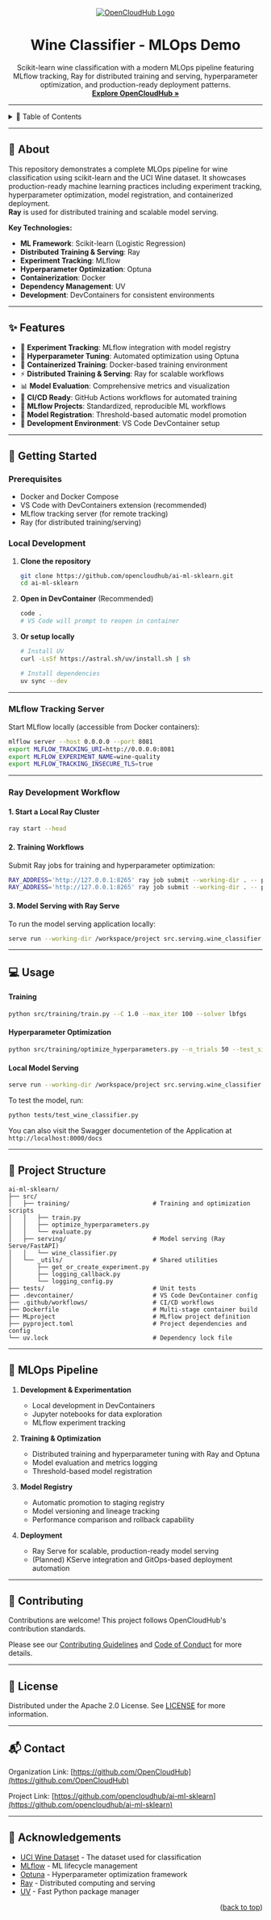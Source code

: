 <a id="readme-top"></a>

<!-- PROJECT LOGO & TITLE -->

<div align="center">
  <a href="https://github.com/opencloudhub">
  <picture>
    <source media="(prefers-color-scheme: light)" srcset="https://raw.githubusercontent.com/opencloudhub/.github/main/assets/brand/assets/logos/primary-logo-light.svg">
    <source media="(prefers-color-scheme: dark)" srcset="https://raw.githubusercontent.com/opencloudhub/.github/main/assets/brand/assets/logos/primary-logo-dark.svg">
    <!-- Fallback -->
    <img alt="OpenCloudHub Logo" src="https://raw.githubusercontent.com/opencloudhub/.github/main/assets/brand/assets/logos/primary-logo-dark.svg" style="max-width:700px; max-height:175px;">
  </picture>
  </a>

<h1 align="center">Wine Classifier - MLOps Demo</h1>

<p align="center">
    Scikit-learn wine classification with a modern MLOps pipeline featuring MLflow tracking, Ray for distributed training and serving, hyperparameter optimization, and production-ready deployment patterns.<br />
    <a href="https://github.com/opencloudhub"><strong>Explore OpenCloudHub »</strong></a>
  </p>
</div>

______________________________________________________________________

<details>
  <summary>📑 Table of Contents</summary>
  <ol>
    <li><a href="#about">About</a></li>
    <li><a href="#features">Features</a></li>
    <li><a href="#getting-started">Getting Started</a></li>
    <li><a href="#usage">Usage</a></li>
    <li><a href="#project-structure">Project Structure</a></li>
    <li><a href="#mlops-pipeline">MLOps Pipeline</a></li>
    <li><a href="#contributing">Contributing</a></li>
    <li><a href="#license">License</a></li>
    <li><a href="#contact">Contact</a></li>
  </ol>
</details>

______________________________________________________________________

<h2 id="about">🍷 About</h2>

This repository demonstrates a complete MLOps pipeline for wine classification using scikit-learn and the UCI Wine dataset. It showcases production-ready machine learning practices including experiment tracking, hyperparameter optimization, model registration, and containerized deployment.\
**Ray** is used for distributed training and scalable model serving.

**Key Technologies:**

- **ML Framework**: Scikit-learn (Logistic Regression)
- **Distributed Training & Serving**: Ray
- **Experiment Tracking**: MLflow
- **Hyperparameter Optimization**: Optuna
- **Containerization**: Docker
- **Dependency Management**: UV
- **Development**: DevContainers for consistent environments

______________________________________________________________________

<h2 id="features">✨ Features</h2>

- 🔬 **Experiment Tracking**: MLflow integration with model registry
- 🎯 **Hyperparameter Tuning**: Automated optimization using Optuna
- 🐳 **Containerized Training**: Docker-based training environment
- ⚡ **Distributed Training & Serving**: Ray for scalable workflows
- 📊 **Model Evaluation**: Comprehensive metrics and visualization
- 🚀 **CI/CD Ready**: GitHub Actions workflows for automated training
- 📁 **MLflow Projects**: Standardized, reproducible ML workflows
- 🔄 **Model Registration**: Threshold-based automatic model promotion
- 🧪 **Development Environment**: VS Code DevContainer setup

______________________________________________________________________

<h2 id="getting-started">🚀 Getting Started</h2>

### Prerequisites

- Docker and Docker Compose
- VS Code with DevContainers extension (recommended)
- MLflow tracking server (for remote tracking)
- Ray (for distributed training/serving)

### Local Development

1. **Clone the repository**

   ```bash
   git clone https://github.com/opencloudhub/ai-ml-sklearn.git
   cd ai-ml-sklearn
   ```

1. **Open in DevContainer** (Recommended)

   ```bash
   code .
   # VS Code will prompt to reopen in container
   ```

1. **Or setup locally**

   ```bash
   # Install UV
   curl -LsSf https://astral.sh/uv/install.sh | sh

   # Install dependencies
   uv sync --dev
   ```

______________________________________________________________________

### MLflow Tracking Server

Start MLflow locally (accessible from Docker containers):

```bash
mlflow server --host 0.0.0.0 --port 8081
export MLFLOW_TRACKING_URI=http://0.0.0.0:8081
export MLFLOW_EXPERIMENT_NAME=wine-quality
export MLFLOW_TRACKING_INSECURE_TLS=true
```

______________________________________________________________________

### Ray Development Workflow

#### 1. Start a Local Ray Cluster

```bash
ray start --head
```

#### 2. Training Workflows

Submit Ray jobs for training and hyperparameter optimization:

```bash
RAY_ADDRESS='http://127.0.0.1:8265' ray job submit --working-dir . -- python src/training/train.py
RAY_ADDRESS='http://127.0.0.1:8265' ray job submit --working-dir . -- python src/training/optimize_hyperparameters.py
```

#### 3. Model Serving with Ray Serve

To run the model serving application locally:

```bash
serve run --working-dir /workspace/project src.serving.wine_classifier:deployment
```

______________________________________________________________________

<h2 id="usage">💻 Usage</h2>

#### Training

```bash
python src/training/train.py --C 1.0 --max_iter 100 --solver lbfgs
```

#### Hyperparameter Optimization

```bash
python src/training/optimize_hyperparameters.py --n_trials 50 --test_size 0.2
```

#### Local Model Serving

```bash
serve run --working-dir /workspace/project src.serving.wine_classifier:deployment
```

To test the model, run:

```bash
python tests/test_wine_classifier.py
```

You can also visit the Swagger documentetion of the Application at `http://localhost:8000/docs`

______________________________________________________________________

<h2 id="project-structure">📁 Project Structure</h2>

```
ai-ml-sklearn/
├── src/
│   ├── training/                       # Training and optimization scripts
│   │   ├── train.py
│   │   ├── optimize_hyperparameters.py
│   │   └── evaluate.py
│   ├── serving/                        # Model serving (Ray Serve/FastAPI)
│   │   └── wine_classifier.py
│   └── _utils/                         # Shared utilities
│       ├── get_or_create_experiment.py
│       ├── logging_callback.py
│       └── logging_config.py
├── tests/                              # Unit tests
├── .devcontainer/                      # VS Code DevContainer config
├── .github/workflows/                  # CI/CD workflows
├── Dockerfile                          # Multi-stage container build
├── MLproject                           # MLflow project definition
├── pyproject.toml                      # Project dependencies and config
└── uv.lock                             # Dependency lock file
```

______________________________________________________________________

<h2 id="mlops-pipeline">🔄 MLOps Pipeline</h2>

1. **Development & Experimentation**

   - Local development in DevContainers
   - Jupyter notebooks for data exploration
   - MLflow experiment tracking

1. **Training & Optimization**

   - Distributed training and hyperparameter tuning with Ray and Optuna
   - Model evaluation and metrics logging
   - Threshold-based model registration

1. **Model Registry**

   - Automatic promotion to staging registry
   - Model versioning and lineage tracking
   - Performance comparison and rollback capability

1. **Deployment**

   - Ray Serve for scalable, production-ready model serving
   - (Planned) KServe integration and GitOps-based deployment automation

______________________________________________________________________

<h2 id="contributing">👥 Contributing</h2>

Contributions are welcome! This project follows OpenCloudHub's contribution standards.

Please see our [Contributing Guidelines](https://github.com/opencloudhub/.github/blob/main/.github/CONTRIBUTING.md) and [Code of Conduct](https://github.com/opencloudhub/.github/blob/main/.github/CODE_OF_CONDUCT.md) for more details.

______________________________________________________________________

<h2 id="license">📄 License</h2>

Distributed under the Apache 2.0 License. See [LICENSE](LICENSE) for more information.

______________________________________________________________________

<h2 id="contact">📬 Contact</h2>

Organization Link: [https://github.com/OpenCloudHub](https://github.com/OpenCloudHub)

Project Link: [https://github.com/opencloudhub/ai-ml-sklearn](https://github.com/opencloudhub/ai-ml-sklearn)

______________________________________________________________________

<h2 id="acknowledgements">🙏 Acknowledgements</h2>

- [UCI Wine Dataset](https://archive.ics.uci.edu/ml/datasets/wine) - The dataset used for classification
- [MLflow](https://mlflow.org/) - ML lifecycle management
- [Optuna](https://optuna.org/) - Hyperparameter optimization framework
- [Ray](https://ray.io/) - Distributed computing and serving
- [UV](https://github.com/astral-sh/uv) - Fast Python package manager

<p align="right">(<a href="#readme-top">back to top</a>)</p>
